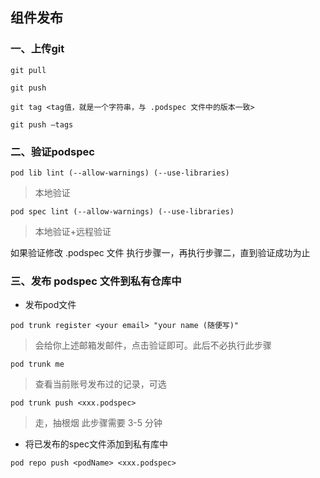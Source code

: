 ## 组件发布

### 一、上传git

`git pull`

`git push`

`git tag <tag值，就是一个字符串，与 .podspec 文件中的版本一致>`

`git push —tags`

### 二、验证podspec

`pod lib lint (--allow-warnings) (--use-libraries)`

> 本地验证

`pod spec lint (--allow-warnings) (--use-libraries)`

> 本地验证+远程验证

如果验证修改 .podspec 文件 执行步骤一，再执行步骤二，直到验证成功为止

### 三、发布 podspec 文件到私有仓库中

* 发布pod文件

`pod trunk register <your email> "your name (随便写)"`

> 会给你上述邮箱发邮件，点击验证即可。此后不必执行此步骤

`pod trunk me`

> 查看当前账号发布过的记录，可选

`pod trunk push <xxx.podspec>`

> 走，抽根烟 此步骤需要 3-5 分钟

* 将已发布的spec文件添加到私有库中

`pod repo push <podName> <xxx.podspec>`